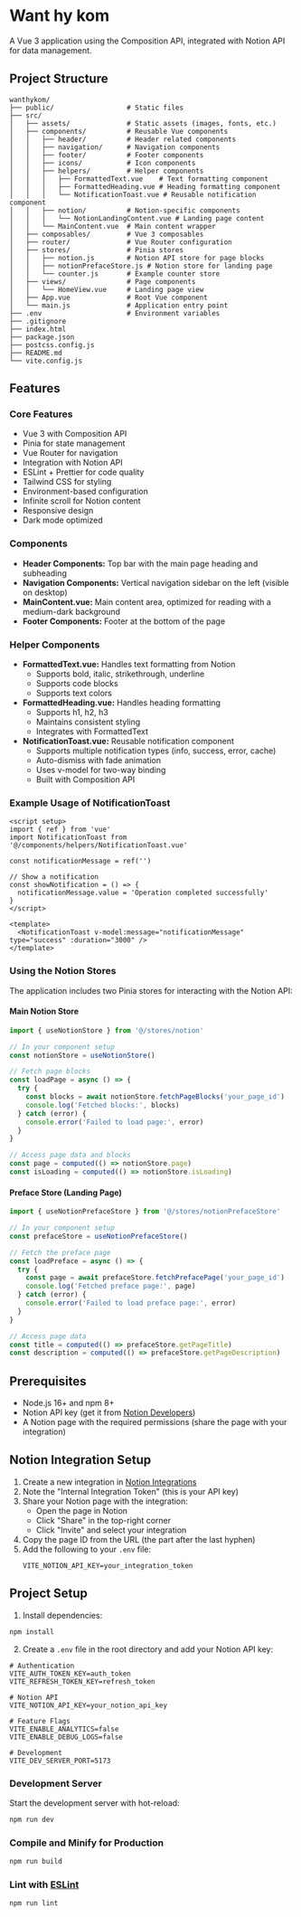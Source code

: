# Want hy kom

A Vue 3 application using the Composition API, integrated with Notion API for data management.

## Project Structure

```
wanthykom/
├── public/                  # Static files
├── src/
│   ├── assets/              # Static assets (images, fonts, etc.)
│   ├── components/          # Reusable Vue components
│   │   ├── header/          # Header related components
│   │   ├── navigation/      # Navigation components
│   │   ├── footer/          # Footer components
│   │   ├── icons/           # Icon components
│   │   ├── helpers/         # Helper components
│   │   │   ├── FormattedText.vue    # Text formatting component
│   │   │   ├── FormattedHeading.vue # Heading formatting component
│   │   │   └── NotificationToast.vue # Reusable notification component
│   │   ├── notion/          # Notion-specific components
│   │   │   └── NotionLandingContent.vue # Landing page content
│   │   └── MainContent.vue  # Main content wrapper
│   ├── composables/         # Vue 3 composables
│   ├── router/              # Vue Router configuration
│   ├── stores/              # Pinia stores
│   │   ├── notion.js        # Notion API store for page blocks
│   │   ├── notionPrefaceStore.js # Notion store for landing page
│   │   └── counter.js       # Example counter store
│   ├── views/               # Page components
│   │   └── HomeView.vue     # Landing page view
│   ├── App.vue              # Root Vue component
│   └── main.js              # Application entry point
├── .env                     # Environment variables
├── .gitignore
├── index.html
├── package.json
├── postcss.config.js
├── README.md
└── vite.config.js
```

## Features

### Core Features

- Vue 3 with Composition API
- Pinia for state management
- Vue Router for navigation
- Integration with Notion API
- ESLint + Prettier for code quality
- Tailwind CSS for styling
- Environment-based configuration
- Infinite scroll for Notion content
- Responsive design
- Dark mode optimized

### Components

- **Header Components:** Top bar with the main page heading and subheading
- **Navigation Components:** Vertical navigation sidebar on the left (visible on desktop)
- **MainContent.vue:** Main content area, optimized for reading with a medium-dark background
- **Footer Components:** Footer at the bottom of the page

### Helper Components

- **FormattedText.vue:** Handles text formatting from Notion
  - Supports bold, italic, strikethrough, underline
  - Supports code blocks
  - Supports text colors
- **FormattedHeading.vue:** Handles heading formatting
  - Supports h1, h2, h3
  - Maintains consistent styling
  - Integrates with FormattedText
- **NotificationToast.vue:** Reusable notification component
  - Supports multiple notification types (info, success, error, cache)
  - Auto-dismiss with fade animation
  - Uses v-model for two-way binding
  - Built with Composition API

### Example Usage of NotificationToast

```vue
<script setup>
import { ref } from 'vue'
import NotificationToast from '@/components/helpers/NotificationToast.vue'

const notificationMessage = ref('')

// Show a notification
const showNotification = () => {
  notificationMessage.value = 'Operation completed successfully'
}
</script>

<template>
  <NotificationToast v-model:message="notificationMessage" type="success" :duration="3000" />
</template>
```

### Using the Notion Stores

The application includes two Pinia stores for interacting with the Notion API:

#### Main Notion Store

```javascript
import { useNotionStore } from '@/stores/notion'

// In your component setup
const notionStore = useNotionStore()

// Fetch page blocks
const loadPage = async () => {
  try {
    const blocks = await notionStore.fetchPageBlocks('your_page_id')
    console.log('Fetched blocks:', blocks)
  } catch (error) {
    console.error('Failed to load page:', error)
  }
}

// Access page data and blocks
const page = computed(() => notionStore.page)
const isLoading = computed(() => notionStore.isLoading)
```

#### Preface Store (Landing Page)

```javascript
import { useNotionPrefaceStore } from '@/stores/notionPrefaceStore'

// In your component setup
const prefaceStore = useNotionPrefaceStore()

// Fetch the preface page
const loadPreface = async () => {
  try {
    const page = await prefaceStore.fetchPrefacePage('your_page_id')
    console.log('Fetched preface page:', page)
  } catch (error) {
    console.error('Failed to load preface page:', error)
  }
}

// Access page data
const title = computed(() => prefaceStore.getPageTitle)
const description = computed(() => prefaceStore.getPageDescription)
```

## Prerequisites

- Node.js 16+ and npm 8+
- Notion API key (get it from [Notion Developers](https://developers.notion.com/))
- A Notion page with the required permissions (share the page with your integration)

## Notion Integration Setup

1. Create a new integration in [Notion Integrations](https://www.notion.so/my-integrations)
2. Note the "Internal Integration Token" (this is your API key)
3. Share your Notion page with the integration:
   - Open the page in Notion
   - Click "Share" in the top-right corner
   - Click "Invite" and select your integration
4. Copy the page ID from the URL (the part after the last hyphen)
5. Add the following to your `.env` file:
   ```
   VITE_NOTION_API_KEY=your_integration_token
   ```

## Project Setup

1. Install dependencies:

```sh
npm install
```

2. Create a `.env` file in the root directory and add your Notion API key:

```env
# Authentication
VITE_AUTH_TOKEN_KEY=auth_token
VITE_REFRESH_TOKEN_KEY=refresh_token

# Notion API
VITE_NOTION_API_KEY=your_notion_api_key

# Feature Flags
VITE_ENABLE_ANALYTICS=false
VITE_ENABLE_DEBUG_LOGS=false

# Development
VITE_DEV_SERVER_PORT=5173
```

### Development Server

Start the development server with hot-reload:

```sh
npm run dev
```

### Compile and Minify for Production

```sh
npm run build
```

### Lint with [ESLint](https://eslint.org/)

```sh
npm run lint
```

